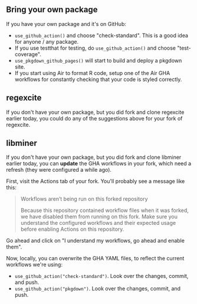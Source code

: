 ## Bring your own package

If you have your own package and it's on GitHub:

* `use_github_action()` and choose "check-standard". This is a good idea for anyone / any package.
* If you use testthat for testing, do `use_github_action()` and choose "test-coverage".
* `use_pkgdown_github_pages()` will start to build and deploy a pkgdown site.
* If you start using Air to format R code, setup one of the Air GHA workflows for constantly checking that your code is styled correctly.

## regexcite

If you don't have your own package, but you did fork and clone regexcite earlier today, you could do any of the suggestions above for your fork of regexcite.

## libminer

If you don't have your own package, but you did fork and clone libminer earlier today, you can **update** the GHA workflows in your fork, which need a refresh (they were configured a while ago).

First, visit the Actions tab of your fork. You'll probably see a message like this:

> Workflows aren’t being run on this forked repository
> 
> Because this repository contained workflow files when it was forked, we have disabled them from running on this fork. Make sure you understand the configured workflows and their expected usage before enabling Actions on this repository.

Go ahead and click on "I understand my workflows, go ahead and enable them".

Now, locally, you can overwrite the GHA YAML files, to reflect the current workflows we're using:

* `use_github_action("check-standard")`. Look over the changes, commit, and push.
* `use_github_action("pkgdown")`. Look over the changes, commit, and push.
